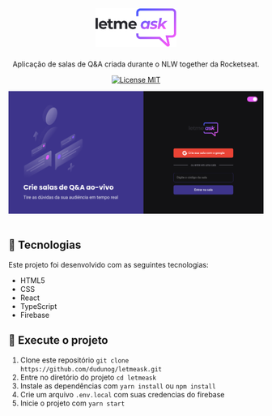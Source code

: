 <h1 align="center">
  <br>
  <img alt="Letmeask" src="src/assets/images/logo.svg" width="160px">
  <br>
</h1>

<p align="center">Aplicação de salas de Q&A criada durante o NLW together da Rocketseat.</p>

<p align="center">
  <a href="https://opensource.org/licenses/MIT">
    <img src="https://img.shields.io/badge/License-MIT-blue.svg" alt="License MIT">
  </a>
</p>

<div align="center">
    <img alt="Letmeask" title="Letmeask" src="src/assets/images/Letmeask.png" />
</div>

<br>

## :hammer: Tecnologias

Este projeto foi desenvolvido com as seguintes tecnologias:

- HTML5
- CSS
- React
- TypeScript
- Firebase

## 🚀 Execute o projeto

1. Clone este repositório `git clone https://github.com/dudunog/letmeask.git`
2. Entre no diretório do projeto `cd letmeask`
3. Instale as dependências com `yarn install` ou `npm install`
4. Crie um arquivo `.env.local` com suas credencias do firebase
5. Inicie o projeto com `yarn start`

